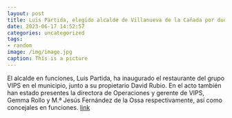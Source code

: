 ```yaml
---
layout: post
title: Luis Partida, elegido alcalde de Villanueva de la Cañada por duodécima vez consecutiva
date: 2023-06-17 14:52:57
categories: uncategorized
tags:
- random
image: /img/image.jpg
caption: This is a picture
---
```

El alcalde en funciones, Luis Partida, ha inaugurado el restaurante del grupo VIPS en el municipio, junto a su propietario David Rubio. En el acto también han estado presentes la directora de Operaciones y gerente de VIPS, Gemma Rollo y M.ª Jesús Fernández de la Ossa respectivamente, así como concejales en funciones.  [link](https://www.ayto-villacanada.es/tu-ayuntamiento/luis-partida-elegido-alcalde-de-villanueva-de-la-canada-por-duodecima-vez-consecutiva/)
